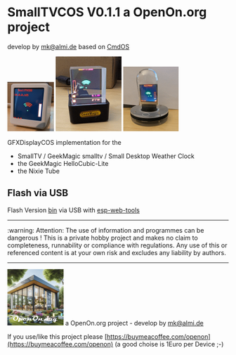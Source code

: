 # SmallTVCOS V0.1.1 a OpenOn.org project
develop by mk@almi.de based on <a href="https://github.com/mklossde/CmdOs">CmdOS</A>

![Small Desktop Weather Clock](images/STV_Title.gif) ![HelloCubic Lite](images/HelloCubicLite.gif) ![Nixie Tube](images/NixieTube.gif)

GFXDisplayCOS implementation for the 
- SmallTV / GeekMagic smalltv / Small Desktop Weather Clock
- the GeekMagic HelloCubic-Lite
- the Nixie Tube

## Flash via USB

Flash Version <a href='bin/'>bin</a> via USB with <a href='https://web.esphome.io/'>esp-web-tools</a> 


<hr> :warning: Attention: The use of information and programmes can be dangerous !  This is a private hobby project and makes no claim to completeness, runnability or compliance with regulations. Any use of this or referenced content is at your own risk and excludes any liability by authors. 
<hr>

![LOGO](../images/OpenOnOrg.gif) a OpenOn.org project - develop by mk@almi.de

If you use/like this project please [https://buymeacoffee.com/openon](https://buymeacoffee.com/openon) (a good choise is 1Euro per Device ;-) 